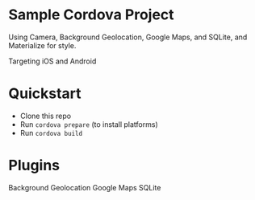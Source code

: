 # Sample Cordova Project 
Using Camera, Background Geolocation, Google Maps, and SQLite, and Materialize for style.

Targeting iOS and Android

# Quickstart
- Clone this repo
- Run `cordova prepare` (to install platforms)
- Run `cordova build`

# Plugins
Background Geolocation
Google Maps
SQLite

